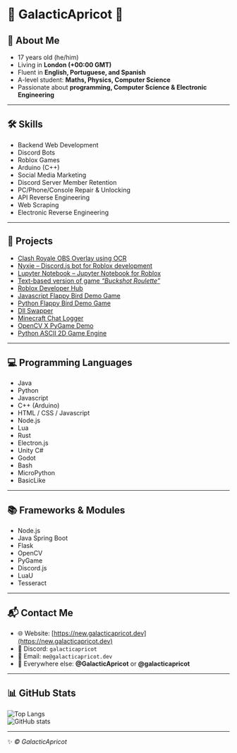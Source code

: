 # 🌌 GalacticApricot 👋

## 👤 About Me
- 17 years old (he/him)  
- Living in **London (+00:00 GMT)**  
- Fluent in **English, Portuguese, and Spanish**  
- A-level student: **Maths, Physics, Computer Science**  
- Passionate about **programming, Computer Science & Electronic Engineering**  

---

## 🛠️ Skills
- Backend Web Development  
- Discord Bots  
- Roblox Games  
- Arduino (C++)  
- Social Media Marketing  
- Discord Server Member Retention  
- PC/Phone/Console Repair & Unlocking  
- API Reverse Engineering  
- Web Scraping  
- Electronic Reverse Engineering  

---

## 🚀 Projects
- [Clash Royale OBS Overlay using OCR](https://github.com/GalacticApricot/MuMu-Player-CR-1v1-Spectator-OBS-Overlay)  
- [Nyxie – Discord.js bot for Roblox development](https://github.com/The-Developer-Project/Nyxie)  
- [Lupyter Notebook – Jupyter Notebook for Roblox](https://github.com/The-Developer-Project/Lupyter-NoteBook)  
- [Text-based version of game *“Buckshot Roulette”*](https://github.com/GalacticApricot/TextShotRoulette)  
- [Roblox Developer Hub](https://discord.gg/94me9pUaYb)  
- [Javascript Flappy Bird Demo Game](https://galacticapricot.dev/blappyfird)  
- [Python Flappy Bird Demo Game](https://github.com/GalacticApricot/Python-Flappy-Bird-Demo-Game)  
- [Dll Swapper](https://github.com/GalacticApricot/Dllject/)  
- [Minecraft Chat Logger](https://github.com/GalacticApricot/MCCHAT2DC)  
- [OpenCV X PyGame Demo](https://github.com/GalacticApricot/OpenCV-X-PyGame-Demo/)  
- [Python ASCII 2D Game Engine](https://github.com/GalacticApricot/TXTBLIT)  

---

## 💻 Programming Languages
- Java  
- Python  
- Javascript  
- C++ (Arduino)  
- HTML / CSS / Javascript  
- Node.js  
- Lua  
- Rust  
- Electron.js  
- Unity C#  
- Godot  
- Bash  
- MicroPython  
- BasicLike  

---

## 📚 Frameworks & Modules
- Node.js  
- Java Spring Boot  
- Flask  
- OpenCV  
- PyGame  
- Discord.js  
- LuaU  
- Tesseract  

---

## 📬 Contact Me
- 🌐 Website: [https://new.galacticapricot.dev](https://new.galacticapricot.dev)  
- 💬 Discord: `galacticapricot`  
- 📧 Email: `me@galacticapricot.dev`  
- 🔗 Everywhere else: **@GalacticApricot** or **@galacticapricot**  

---

## 📊 GitHub Stats
![Top Langs](https://github-readme-stats.vercel.app/api/top-langs/?username=GalacticApricot&layout=compact&theme=tokyonight)  
![GitHub stats](https://github-readme-stats.vercel.app/api?username=GalacticApricot&show_icons=true&theme=tokyonight)  

---

✨ _© GalacticApricot_
